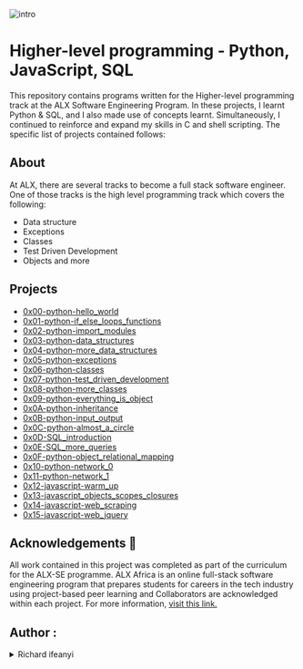 ![intro](https://github.com/richard-1257/alx-higher_level_programming/assets/83041703/18d1daba-bf25-4040-9785-a5aee5f77c42)

# Higher-level programming - Python, JavaScript, SQL
This repository contains programs written for the Higher-level programming track at the ALX Software Engineering Program. In these projects, I learnt Python & SQL, and I also made use of concepts learnt. Simultaneously, I continued to reinforce and expand my skills in C and shell scripting. The specific list of projects contained follows:

## About
At ALX, there are several tracks to become a full stack software engineer. One of those tracks is the high level programming track which covers the following:
- Data structure
- Exceptions
- Classes
- Test Driven Development
- Objects and more

## Projects
- [0x00-python-hello_world](https://github.com/richard-1257/alx-higher_level_programming/tree/master/0x00-python-hello_world)
- [0x01-python-if_else_loops_functions](https://github.com/richard-1257/alx-higher_level_programming/tree/master/0x01-python-if_else_loops_functions)
- [0x02-python-import_modules](https://github.com/richard-1257/alx-higher_level_programming/tree/master/0x02-python-import_modules)
- [0x03-python-data_structures](https://github.com/richard-1257/alx-higher_level_programming/tree/master/0x03-python-data_structures)
- [0x04-python-more_data_structures](https://github.com/richard-1257/alx-higher_level_programming/tree/master/0x04-python-more_data_structures)
- [0x05-python-exceptions](https://github.com/richard-1257/alx-higher_level_programming/tree/master/0x05-python-exceptions)
- [0x06-python-classes](https://github.com/richard-1257/alx-higher_level_programming/tree/master/0x06-python-classes)
- [0x07-python-test_driven_development](https://github.com/richard-1257/alx-higher_level_programming/tree/master/0x07-python-test_driven_development)
- [0x08-python-more_classes](https://github.com/richard-1257/alx-higher_level_programming/tree/master/0x08-python-more_classes)
- [0x09-python-everything_is_object](https://github.com/richard-1257/alx-higher_level_programming/tree/master/0x09-python-everything_is_object)
- [0x0A-python-inheritance](https://github.com/richard-1257/alx-higher_level_programming/tree/master/0x0A-python-inheritance)
- [0x0B-python-input_output](https://github.com/richard-1257/alx-higher_level_programming/tree/master/0x0B-python-input_output)
- [0x0C-python-almost_a_circle](https://github.com/richard-1257/alx-higher_level_programming/tree/master/0x0C-python-almost_a_circle)
- [0x0D-SQL_introduction](https://github.com/richard-1257/alx-higher_level_programming/tree/master/0x0D-SQL_introduction)
- [0x0E-SQL_more_queries](https://github.com/richard-1257/alx-higher_level_programming/tree/master/0x0E-SQL_more_queries)
- [0x0F-python-object_relational_mapping](https://github.com/richard-1257/alx-higher_level_programming/tree/master/0x0F-python-object_relational_mapping)
- [0x10-python-network_0](https://github.com/richard-1257/alx-higher_level_programming/tree/master/0x10-python-network_0)
- [0x11-python-network_1](https://github.com/richard-1257/alx-higher_level_programming/tree/master/0x11-python-network_1)
- [0x12-javascript-warm_up](https://github.com/richard-1257/alx-higher_level_programming/tree/master/0x12-javascript-warm_up)
- [0x13-javascript_objects_scopes_closures](https://github.com/richard-1257/alx-higher_level_programming/tree/master/0x13-javascript_objects_scopes_closures)
- [0x14-javascript-web_scraping](https://github.com/richard-1257/alx-higher_level_programming/tree/master/0x14-javascript-web_scraping)
- [0x15-javascript-web_jquery](https://github.com/richard-1257/alx-higher_level_programming/tree/master/0x15-javascript-web_jquery)

## Acknowledgements 🙏
All work contained in this project was completed as part of the curriculum for the ALX-SE programme. ALX Africa is an online full-stack software engineering program that prepares students for careers in the tech industry using project-based peer learning and Collaborators are acknowledged within each project. For more information, [visit this link.](https://www.alxafrica.com/)

## Author :
<details><summary>Richard ifeanyi</summary>
